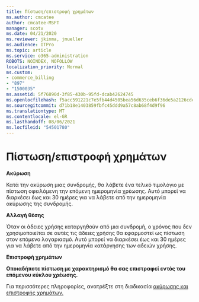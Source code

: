 ```yaml
---
title: Πίστωση/επιστροφή χρημάτων
ms.author: cmcatee
author: cmcatee-MSFT
manager: scotv
ms.date: 04/21/2020
ms.reviewer: jkinma, jmueller
ms.audience: ITPro
ms.topic: article
ms.service: o365-administration
ROBOTS: NOINDEX, NOFOLLOW
localization_priority: Normal
ms.custom:
- commerce_billing
- "897"
- "1500035"
ms.assetid: 5f76890d-3f85-430b-95fd-dcab42624745
ms.openlocfilehash: f5acc591221c7e5fb44d4505bea56d635ceb6f36de5a2126cdcf40f815168a1e
ms.sourcegitcommit: d71b18e1403859fbfc45ddd9a57c8ab68f4d9f96
ms.translationtype: MT
ms.contentlocale: el-GR
ms.lasthandoff: 08/06/2021
ms.locfileid: "54501780"
---
```

# <a name="creditrefund"></a>Πίστωση/επιστροφή χρημάτων

**Ακύρωση**
  
Κατά την ακύρωση μιας συνδρομής, θα λάβετε ένα τελικό τιμολόγιο με πίστωση οφειλόμενη την επόμενη ημερομηνία χρέωσης. Αυτό μπορεί να διαρκέσει έως και 30 ημέρες για να λάβετε από την ημερομηνία ακύρωσης της συνδρομής.
  
**Αλλαγή θέσης**
  
Όταν οι άδειες χρήσης καταργηθούν από μια συνδρομή, ο χρόνος που δεν χρησιμοποιείται σε αυτές τις άδειες χρήσης θα εφαρμοστεί ως πίστωση στον επόμενο λογαριασμό. Αυτό μπορεί να διαρκέσει έως και 30 ημέρες για να λάβετε από την ημερομηνία κατάργησης των αδειών χρήσης.

**Επιστροφή χρημάτων**

**Οποιαδήποτε πίστωση με χαρακτηρισμό θα σας επιστραφεί εντός του επόμενου κύκλου χρέωσης.**

Για περισσότερες πληροφορίες, ανατρέξτε στη διαδικασία [ακύρωσης και επιστροφής χρημάτων.](/microsoft-365/commerce/subscriptions/cancel-your-subscription) 

